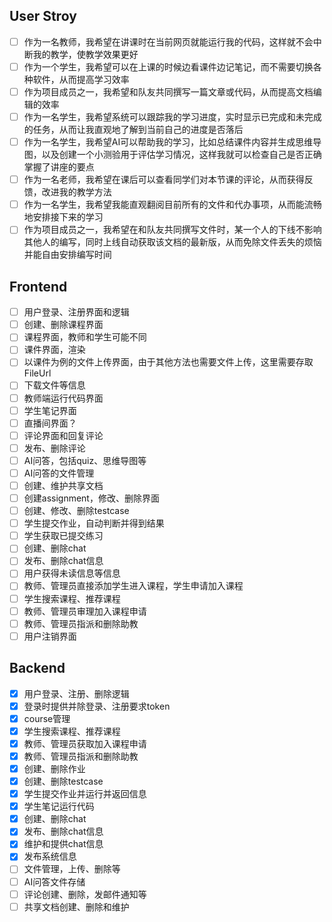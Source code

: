 ## User Stroy
+ [ ] 作为一名教师，我希望在讲课时在当前网页就能运行我的代码，这样就不会中断我的教学，使教学效果更好
+ [ ] 作为一个学生，我希望可以在上课的时候边看课件边记笔记，而不需要切换各种软件，从而提高学习效率
+ [ ] 作为项目成员之一，我希望和队友共同撰写一篇文章或代码，从而提高文档编辑的效率
+ [ ] 作为一名学生，我希望系统可以跟踪我的学习进度，实时显示已完成和未完成的任务，从而让我直观地了解到当前自己的进度是否落后
+ [ ] 作为一名学生，我希望AI可以帮助我的学习，比如总结课件内容并生成思维导图，以及创建一个小测验用于评估学习情况，这样我就可以检查自己是否正确掌握了讲座的要点
+ [ ] 作为一名老师，我希望在课后可以查看同学们对本节课的评论，从而获得反馈，改进我的教学方法
+ [ ] 作为一名学生，我希望我能直观翻阅目前所有的文件和代办事项，从而能流畅地安排接下来的学习
+ [ ] 作为项目成员之一，我希望在和队友共同撰写文件时，某一个人的下线不影响其他人的编写，同时上线自动获取该文档的最新版，从而免除文件丢失的烦恼并能自由安排编写时间

## Frontend
+ [ ] 用户登录、注册界面和逻辑
+ [ ] 创建、删除课程界面
+ [ ] 课程界面，教师和学生可能不同
+ [ ] 课件界面，渲染
+ [ ] 以课件为例的文件上传界面，由于其他方法也需要文件上传，这里需要存取FileUrl
+ [ ] 下载文件等信息
+ [ ] 教师端运行代码界面
+ [ ] 学生笔记界面
+ [ ] 直播间界面？
+ [ ] 评论界面和回复评论
+ [ ] 发布、删除评论
+ [ ] AI问答，包括quiz、思维导图等
+ [ ] AI问答的文件管理
+ [ ] 创建、维护共享文档
+ [ ] 创建assignment，修改、删除界面
+ [ ] 创建、修改、删除testcase
+ [ ] 学生提交作业，自动判断并得到结果
+ [ ] 学生获取已提交练习
+ [ ] 创建、删除chat
+ [ ] 发布、删除chat信息
+ [ ] 用户获得未读信息等信息
+ [ ] 教师、管理员直接添加学生进入课程，学生申请加入课程
+ [ ] 学生搜索课程、推荐课程
+ [ ] 教师、管理员审理加入课程申请
+ [ ] 教师、管理员指派和删除助教
+ [ ] 用户注销界面

## Backend
+ [x] 用户登录、注册、删除逻辑
+ [x] 登录时提供并除登录、注册要求token
+ [x] course管理
+ [x] 学生搜索课程、推荐课程
+ [x] 教师、管理员获取加入课程申请
+ [x] 教师、管理员指派和删除助教
+ [x] 创建、删除作业
+ [x] 创建、删除testcase
+ [x] 学生提交作业并运行并返回信息
+ [x] 学生笔记运行代码
+ [x] 创建、删除chat
+ [x] 发布、删除chat信息
+ [x] 维护和提供chat信息
+ [x] 发布系统信息
+ [ ] 文件管理，上传、删除等
+ [ ] AI问答文件存储
+ [ ] 评论创建、删除，发邮件通知等
+ [ ] 共享文档创建、删除和维护
